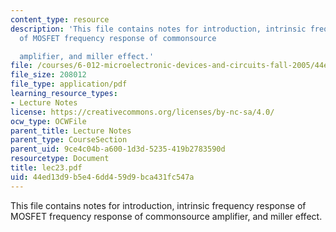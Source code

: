 ```yaml
---
content_type: resource
description: 'This file contains notes for introduction, intrinsic frequency response
  of MOSFET frequency response of commonsource

  amplifier, and miller effect.'
file: /courses/6-012-microelectronic-devices-and-circuits-fall-2005/44ed13d9b5e46dd459d9bca431fc547a_lec23.pdf
file_size: 208012
file_type: application/pdf
learning_resource_types:
- Lecture Notes
license: https://creativecommons.org/licenses/by-nc-sa/4.0/
ocw_type: OCWFile
parent_title: Lecture Notes
parent_type: CourseSection
parent_uid: 9ce4c04b-a600-1d3d-5235-419b2783590d
resourcetype: Document
title: lec23.pdf
uid: 44ed13d9-b5e4-6dd4-59d9-bca431fc547a
---
```

This file contains notes for introduction, intrinsic frequency response of MOSFET frequency response of commonsource
amplifier, and miller effect.